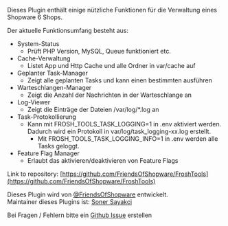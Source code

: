 Dieses Plugin enthält einige nützliche Funktionen für die Verwaltung eines Shopware 6 Shops.

Der aktuelle Funktionsumfang besteht aus:

*   System-Status
    *   Prüft PHP Version, MySQL, Queue funktioniert etc.
*   Cache-Verwaltung
    *   Listet App und Http Cache und alle Ordner in var/cache auf
*   Geplanter Task-Manager
    *   Zeigt alle geplanten Tasks und kann einen bestimmten ausführen
*   Warteschlangen-Manager
    *   Zeigt die Anzahl der Nachrichten in der Warteschlange an
*   Log-Viewer
    *   Zeigt die Einträge der Dateien /var/log/*.log an
*   Task-Protokollierung
    *   Kann mit FROSH_TOOLS_TASK_LOGGING=1 in .env aktiviert werden. Dadurch wird ein Protokoll in var/log/task_logging-xx.log erstellt.
        *   Mit FROSH_TOOLS_TASK_LOGGING_INFO=1 in .env werden alle Tasks geloggt.
*   Feature Flag Manager
    *   Erlaubt das aktivieren/deaktivieren von Feature Flags

Link to repository: [https://github.com/FriendsOfShopware/FroshTools](https://github.com/FriendsOfShopware/FroshTools)  

Dieses Plugin wird von [@FriendsOfShopware](https://store.shopware.com/friends-of-shopware.html) entwickelt.  
Maintainer dieses Plugins ist: [Soner Sayakci](https://github.com/shyim)

Bei Fragen / Fehlern bitte ein [Github Issue](https://github.com/FriendsOfShopware/FroshTools/issues) erstellen
